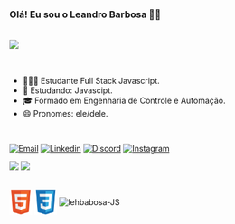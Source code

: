 ### Olá! Eu sou o Leandro Barbosa 👋🏼 
<br>
<div> <img align="center" src="https://user-images.githubusercontent.com/74038190/212284158-e840e285-664b-44d7-b79b-e264b5e54825.gif"> </div><br><br>

- 🧑🏻‍💻 Estudante Full Stack Javascript.
- 🌱 Estudando: Javascipt.
- 🎓 Formado em Engenharia de Controle e Automação.
- 😄 Pronomes: ele/dele.
<br>

[![Email](https://img.shields.io/badge/Gmail-D14836?style=for-the-badge&logo=gmail&logoColor=white)](mailto:lehbarbosa87@gmail.com) 
[![Linkedin](https://img.shields.io/badge/LinkedIn-0077B5?style=for-the-badge&logo=linkedin&logoColor=white)](https://www.linkedin.com/in/barbosale/)
[![Discord](https://img.shields.io/badge/Discord-7289DA?style=for-the-badge&logo=discord&logoColor=white)](https://discord.gg/sS5eK4ms) 
[![Instagram](https://img.shields.io/badge/Instagram-E4405F?style=for-the-badge&logo=instagram&logoColor=white)](https://www.instagram.com/lehbarbosa87/) 


<img height="180em" src="https://github-readme-stats.vercel.app/api?username=lhbarbosa&show_icons=true&theme=tokyonight">  <img height="130em" src="https://github-readme-stats.vercel.app/api/top-langs/?username=lhbarbosa&layout=compact&theme=tokyonight">

 

<div style="display: inline_block"><br>
  <img align="center" alt="lehbarbosa-HTML" height="45" width="40" src="https://raw.githubusercontent.com/devicons/devicon/master/icons/html5/html5-original.svg" /> 
  <img align="center" alt="lehbarbosa-CSS" height="45" width="40" src="https://raw.githubusercontent.com/devicons/devicon/master/icons/css3/css3-original.svg" />
  <img align="center" alt="lehbabosa-JS" height="45" width="40" src="https://cdn.jsdelivr.net/gh/devicons/devicon@latest/icons/javascript/javascript-plain.svg" /> 
</div>

<br><br>

